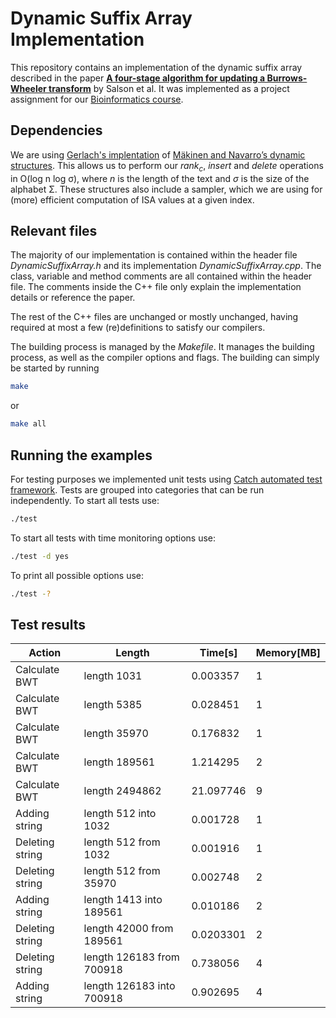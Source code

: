 # Dynamic Suffix Array Implementation

This repository contains an implementation of the dynamic suffix array described in the paper [**A four-stage algorithm for updating a Burrows-Wheeler transform**](http://ac.els-cdn.com/S0304397509004770/1-s2.0-S0304397509004770-main.pdf?_tid=611f5686-ba92-11e5-a58c-00000aacb362&acdnat=1452757536_6f7caedbc51814202a7ba1b0595f3cb6) by Salson et al. It was implemented as a project assignment for our [Bioinformatics course](http://www.fer.unizg.hr/predmet/bio).

## Dependencies

We are using [Gerlach's implentation](http://citeseerx.ist.psu.edu/viewdoc/download?doi=10.1.1.132.468&rep=rep1&type=pdf) of [Mäkinen and Navarro’s dynamic structures](http://dl.acm.org/citation.cfm?id=1367072). This allows us to perform our *rank<sub>c</sub>*, *insert* and *delete* operations in O(log n log &sigma;), where *n* is the length of the text and *&sigma;* is the size of the alphabet &Sigma;. These structures also include a sampler, which we are using for (more) efficient computation of ISA values at a given index.

## Relevant files

The majority of our implementation is contained within the header file *DynamicSuffixArray.h* and its implementation *DynamicSuffixArray.cpp*. The class, variable and method comments are all contained within the header file. The comments inside the C++ file only explain the implementation details or reference the paper.

The rest of the C++ files are unchanged or mostly unchanged, having required at most a few (re)definitions to satisfy our compilers.

The building process is managed by the *Makefile*. It manages the building process, as well as the compiler options and flags. The building can simply be started by running

```bash
make
```

or

```bash
make all
```

## Running the examples

For testing purposes we implemented unit tests using [Catch automated test framework](http://catch-lib.net). Tests are grouped into categories that can be run independently.
To start all tests use:
```bash
./test
```
To start all tests with time monitoring options use:
```bash
./test -d yes
```
To print all possible options use:
```bash
./test -?
```

## Test results

Action | Length | Time[s] | Memory[MB]
-------|------|-------|-------
Calculate BWT | length 1031 | 0.003357 | 1
Calculate BWT | length 5385 | 0.028451 | 1
Calculate BWT | length 35970 | 0.176832 | 1
Calculate BWT | length 189561 | 1.214295 | 2
Calculate BWT | length 2494862 | 21.097746 | 9
Adding string | length 512 into 1032 | 0.001728 | 1
Deleting string | length 512 from 1032 | 0.001916 | 1
Deleting string | length 512 from 35970 | 0.002748 | 2
Adding string | length 1413 into 189561 | 0.010186 | 2
Deleting string | length 42000 from 189561 | 0.0203301 | 2
Deleting string | length 126183 from 700918 | 0.738056 | 4
Adding string | length 126183 into 700918 | 0.902695 | 4




